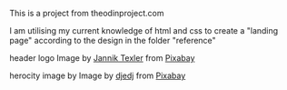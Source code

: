 This is a project from theodinproject.com 

I am utilising my current knowledge of html and css to create a "landing page"
according to the design in the folder "reference"

header logo Image by <a href="https://pixabay.com/users/texler-3778340/?utm_source=link-attribution&amp;utm_medium=referral&amp;utm_campaign=image&amp;utm_content=2423012">Jannik Texler</a> from <a href="https://pixabay.com/?utm_source=link-attribution&amp;utm_medium=referral&amp;utm_campaign=image&amp;utm_content=2423012">Pixabay</a>

herocity image by Image by <a href="https://pixabay.com/users/djedj-59194/?utm_source=link-attribution&amp;utm_medium=referral&amp;utm_campaign=image&amp;utm_content=5572289">djedj</a> from <a href="https://pixabay.com/?utm_source=link-attribution&amp;utm_medium=referral&amp;utm_campaign=image&amp;utm_content=5572289">Pixabay</a>
